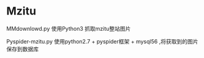 # Mzitu

MMdownlowd.py 使用Python3 抓取mzitu整站图片

Pyspider-mzitu.py 使用python2.7 + pyspider框架 + mysql56 ,将获取到的图片保存到数据库
